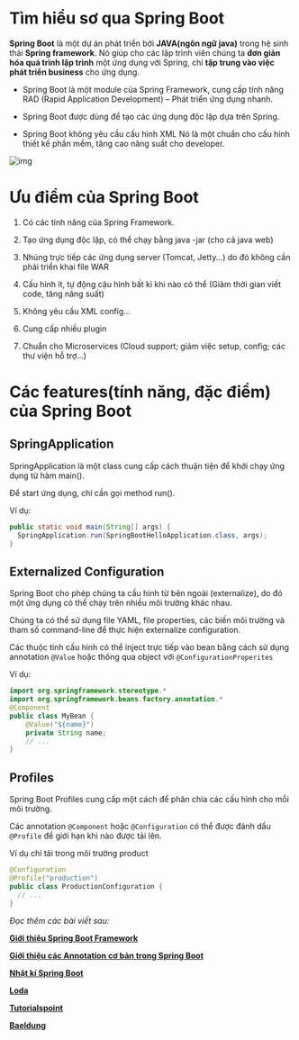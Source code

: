 # **Tìm hiểu sơ qua Spring Boot**

**Spring Boot** là một dự án phát triển bởi **JAVA(ngôn ngữ java)** trong hệ sinh thái **Spring framework**. Nó giúp cho các lập trình viên chúng ta **đơn giản hóa quá trình lập trình** một ứng dụng với Spring, chỉ **tập trung vào việc phát triển business** cho ứng dụng.

-   Spring Boot là một module của Spring Framework, cung cấp tính năng RAD (Rapid Application Development) – Phát triển ứng dụng nhanh.

-   Spring Boot được dùng để tạo các ứng dụng độc lập dựa trên Spring.

-   Spring Boot không yêu cầu cấu hình XML
    Nó là một chuẩn cho cấu hình thiết kế phần mềm, tăng cao năng suất cho developer.

![img](https://stackjava.com/wp-content/uploads/2018/02/spring-boot-architecture.jpg.png)

# **Ưu điểm của Spring Boot**

1. Có các tính năng của Spring Framework.

2. Tạo ứng dụng độc lập, có thể chạy bằng java -jar (cho cả java web)

3. Nhúng trực tiếp các ứng dụng server (Tomcat, Jetty…) do đó không cần phải triển khai file WAR

4. Cấu hình ít, tự động cậu hình bất kì khi nào có thể (Giảm thời gian viết code, tăng năng suất)

5. Không yêu cầu XML config…

6. Cung cấp nhiều plugin

7. Chuẩn cho Microservices (Cloud support; giảm việc setup, config; các thư viện hỗ trợ…)

# **Các features(tính năng, đặc điểm) của Spring Boot**

## SpringApplication

SpringApplication là một class cung cấp cách thuận tiện để khởi chạy ứng dụng từ hàm main().

Để start ứng dụng, chỉ cần gọi method run().

Ví dụ:

```java
public static void main(String[] args) {
  SpringApplication.run(SpringBootHelloApplication.class, args);
}
```

## Externalized Configuration

Spring Boot cho phép chúng ta cấu hình từ bên ngoài (externalize), do đó một ứng dụng có thể chạy trên nhiều môi trường khác nhau.

Chúng ta có thể sử dụng file YAML, file properties, các biến môi trường và tham số command-line để thực hiện externalize configuration.

Các thuộc tính cấu hình có thể inject trực tiếp vào bean bằng cách sử dụng annotation `@Value` hoặc thông qua object với `@ConfigurationProperites`

Ví dụ:

```java
import org.springframework.stereotype.*
import org.springframework.beans.factory.annotation.*
@Component
public class MyBean {
    @Value("${name}")
    private String name;
    // ...
}
```

## Profiles

Spring Boot Profiles cung cấp một cách để phân chia các cấu hình cho mỗi môi trường.

Các annotation `@Component` hoặc `@Configuration` có thể được đánh dấu `@Profile` để giới hạn khi nào được tải lên.

Ví dụ chỉ tải trong môi trường product

```java
@Configuration
@Profile("production")
public class ProductionConfiguration {
  // ...
}
```

_Đọc thêm các bài viết sau:_

**[Giới thiệu Spring Boot Framework](https://stackjava.com/spring/spring-boot-la-gi-gioi-thieu-spring-boot-framework.html)**

**[Giới thiệu các Annotation cơ bản trong Spring Boot](https://viblo.asia/p/gioi-thieu-cac-annotation-co-ban-trong-spring-boot-gGJ597e1ZX2#_componentscan-5)**

**[Nhật kí Spring Boot](https://viblo.asia/s/nhat-ki-spring-boot-Je5EjWx0KnL)**

**[Loda](https://loda.me/courses/spring-boot)**

**[Tutorialspoint](https://www.tutorialspoint.com/spring_boot/index.htm)**

**[Baeldung](https://www.baeldung.com/spring-boot-start)**
